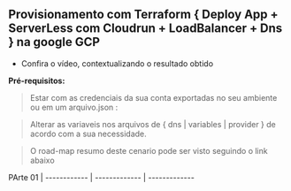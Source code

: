 ## Provisionamento com Terraform { Deploy App + ServerLess com Cloudrun + LoadBalancer + Dns } na google  GCP
  - Confira o vídeo,  contextualizando o resultado obtido 
  
  __Pré-requisitos:__
> Estar com as credenciais da sua conta exportadas no seu ambiente ou em um arquivo.json :

> Alterar as variaveis nos arquivos de { dns |  variables | provider }  de acordo com a sua necessidade.

> O road-map resumo deste cenario pode ser visto seguindo o link abaixo

PArte 01 | 
------------ | ------------- | -------------

